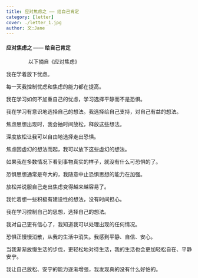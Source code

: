 ```yaml
---
title: 应对焦虑之 —— 给自己肯定
category: [letter]
cover: ./letter_1.jpg
author: 文:Jane
---
```


#### 应对焦虑之 —— 给自己肯定

&emsp;&emsp;&emsp;&emsp;
以下摘自《应对焦虑》

我在学着放下忧虑。

每一天我控制忧虑和焦虑的能力都在提高。

我在学习如何不加重自己的忧虑，学习选择平静而不是恐惧。

我在学习有意识地选择自己的想法。我选择给自己支持，对自己有益的想法。

焦虑思想出现时，我会抽时间放松，释放这些想法。

深度放松让我可以自由地选择走出恐惧。

焦虑因虚幻的想法而起，我可以放下这些虚幻的想法。

如果我在多数情况下看到事物真实的样子，就没有什么可恐惧的了。

恐惧思想通常是夸大的，我随意中止恐惧思想的能力在加强。

放松并说服自己走出焦虑变得越来越容易了。

我忙着想一些积极有建设性的想法，没有时间担心。

我在学习控制自己的思想，选择自己的想法。

我对自己更有信心了，我知道我可以处理出现的任何情况。

恐惧正慢慢消散，从我的生活中消失。我感到平静、自信、安心。

当我渐渐放慢生活的步伐，更轻松地对待生活，我的生活也会更加轻松自在、平静安宁。

我让自己放松、安宁的能力逐渐增强，我发现真的没有什么好怕的。



